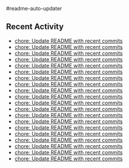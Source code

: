 #readme-auto-updater

## Recent Activity
<!-- LATEST_COMMITS:START -->
- [chore: Update README with recent commits](https://github.com/NEO1717/readme-auto-updater/commit/73d06ca50be09303a3892c074a54e42de0a8b89e)
- [chore: Update README with recent commits](https://github.com/NEO1717/readme-auto-updater/commit/b90800089c4f775fde2f8a57c9db0bcb6dc021d8)
- [chore: Update README with recent commits](https://github.com/NEO1717/readme-auto-updater/commit/609e794a7ac521b65b059d601a81a2af1aab95ec)
- [chore: Update README with recent commits](https://github.com/NEO1717/readme-auto-updater/commit/96ec428f2bd717cd8e7ccc3eb8d81fcb0a345051)
- [chore: Update README with recent commits](https://github.com/NEO1717/readme-auto-updater/commit/01c9e32bc4296fb69f79038280bcc09a46b4b83a)
- [chore: Update README with recent commits](https://github.com/NEO1717/readme-auto-updater/commit/4e8c7628474b89ac8086c8b2550b17fc0a385187)
- [chore: Update README with recent commits](https://github.com/NEO1717/readme-auto-updater/commit/0f0c0bf13d797b65a64176517b0e5dd5744411a5)
- [chore: Update README with recent commits](https://github.com/NEO1717/readme-auto-updater/commit/74c2e9083100dc4c8a89502663cef9084b2274dc)
- [chore: Update README with recent commits](https://github.com/NEO1717/readme-auto-updater/commit/1d82d476399e51325c8d553cc8ca5f2835cc8907)
- [chore: Update README with recent commits](https://github.com/NEO1717/readme-auto-updater/commit/0c77b03fafc2de3f476d75c7107eccee2851c184)
- [chore: Update README with recent commits](https://github.com/NEO1717/readme-auto-updater/commit/9cb59b2a75ee30846ef6212d175ccc964fada266)
- [chore: Update README with recent commits](https://github.com/NEO1717/readme-auto-updater/commit/c759ed4b8db457d7cc24174cf56251ab73757849)
- [chore: Update README with recent commits](https://github.com/NEO1717/readme-auto-updater/commit/e9429b5e406d4dcb91781a93dcbca0e519d35ee1)
- [chore: Update README with recent commits](https://github.com/NEO1717/readme-auto-updater/commit/5a24d4b330f20c297e2266c99eb209b990fc2903)
- [chore: Update README with recent commits](https://github.com/NEO1717/readme-auto-updater/commit/641375e03beb9472b9d08af540238c44c2add80d)
- [chore: Update README with recent commits](https://github.com/NEO1717/readme-auto-updater/commit/68bd69c53f7690d81d2479f4dc081ceee399a209)
- [chore: Update README with recent commits](https://github.com/NEO1717/readme-auto-updater/commit/a7b25759e4e0c93eda0e514678599c8640dfe0e2)
- [chore: Update README with recent commits](https://github.com/NEO1717/readme-auto-updater/commit/de8597782701613e2e8241ee6e0563e82b62728e)
- [chore: Update README with recent commits](https://github.com/NEO1717/readme-auto-updater/commit/6fcabb90c4b6cf91642c30c47b22b83ea37ab1cd)
- [chore: Update README with recent commits](https://github.com/NEO1717/readme-auto-updater/commit/9407a8e97de65553feb6011389587b339a6772d2)
<!-- LATEST_COMMITS:END -->

